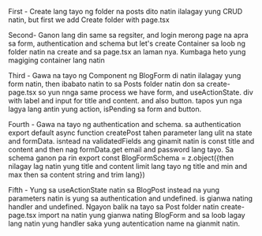 First - Create lang tayo ng folder na posts dito natin ilalagay yung CRUD natin, but first we add Create folder with page.tsx

Second- Ganon lang din same sa regsiter, and login merong page na apra sa form, authentication and schema but let's create Container sa loob ng folder natin na create and sa page.tsx an laman nya. Kumbaga heto yung magiging container lang natin 

Third - Gawa na tayo ng Component ng BlogForm di natin ilalagay yung form natin, then ibabato natin to sa Posts folder natin don sa create-page.tsx so yun nnga same process we have form, and useActionState. div with label and input for title and content. and also button. tapos yun nga lagya lang antin yung action, isPending sa form and button. 

Fourth - Gawa na tayo ng authentication and schema. sa authentication export default async function createPost tahen parameter lang ulit na state and formData. isntead na validatedFields ang ginamit natin is const title and content and then nag formData.get email and password lang tayo. Sa schema ganon pa rin export const BlogFormSchema = z.object({then nilagay lag natin yung title and content limit lang tayo ng title and min and max then sa content string and trim lang})

Fifth - Yung sa useActionState natin sa BlogPost instead na yung parameters natin is yung sa authentication and undefined. is gianwa nating handler and undefined. Ngayon balik na tayo sa Post folder natin create-page.tsx import na natin yung gianwa nating BlogForm and sa loob lagay lang natin yung handler saka yung autentication name na gianmit natin.

